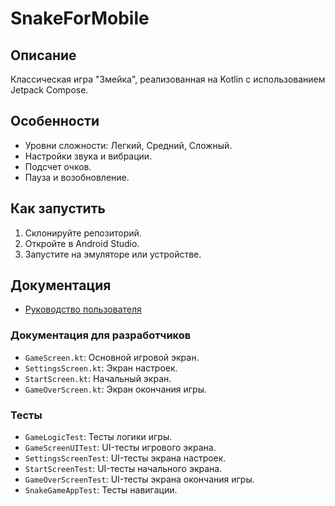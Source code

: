 # SnakeForMobile

## Описание
Классическая игра "Змейка", реализованная на Kotlin с использованием Jetpack Compose.

## Особенности
- Уровни сложности: Легкий, Средний, Сложный.
- Настройки звука и вибрации.
- Подсчет очков.
- Пауза и возобновление.

## Как запустить
1. Склонируйте репозиторий.
2. Откройте в Android Studio.
3. Запустите на эмуляторе или устройстве.

## Документация
- [Руководство пользователя](USER_GUIDE.md)

### Документация для разработчиков
- `GameScreen.kt`: Основной игровой экран.
- `SettingsScreen.kt`: Экран настроек.
- `StartScreen.kt`: Начальный экран.
- `GameOverScreen.kt`: Экран окончания игры.

### Тесты
- `GameLogicTest`: Тесты логики игры.
- `GameScreenUITest`: UI-тесты игрового экрана.
- `SettingsScreenTest`: UI-тесты экрана настроек.
- `StartScreenTest`: UI-тесты начального экрана.
- `GameOverScreenTest`: UI-тесты экрана окончания игры.
- `SnakeGameAppTest`: Тесты навигации.